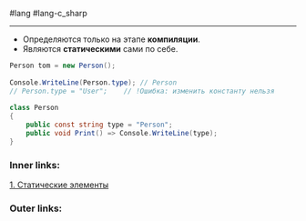 #lang #lang-c_sharp  

---
- Определяются только на этапе **компиляции**.
- Являются **статическими** сами по себе.

```csharp
Person tom = new Person();
 
Console.WriteLine(Person.type); // Person
// Person.type = "User";    // !Ошибка: изменить константу нельзя
 
class Person
{
    public const string type = "Person";
    public void Print() => Console.WriteLine(type);
}

```

### Inner links:
[1. Статические элементы](1.%20Lang/C-sharp/0.%20Введение/2.%20Классовые%20механизмы/Статика/1.%20Статические%20элементы.md)


### Outer links:


